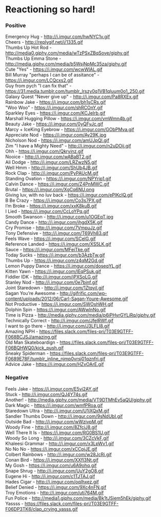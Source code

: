 # Reactioning so hard!

### Positive

Emergency Hug - http://i.imgur.com/hwNYC1v.gif   
Cheers - http://replygif.net/i/1335.gif  
Thumbs Up Hot Rod - http://media0.giphy.com/media/wTzPSxZBqSove/giphy.gif   
Thumbs Up Emma Stone - http://media.giphy.com/media/b5WsjNpMc35za/giphy.gif   
Cute "Yes" - https://i.imgur.com/wcwWlAL.gif  
Bill Murray "perhaps I can be of assitance" - https://i.imgur.com/LCQcxs2.gif  
Guy from pych "I can fix that" - https://31.media.tumblr.com/tumblr_lrszy0q1VB1qluum0o1_250.gif  
Galaxy Quest "Never give up" - http://i.imgur.com/Pa8RXEx.gif  
Rainbow Jake - https://i.imgur.com/bh1sCRs.gif  
"Woo Woo" - https://i.imgur.com/shRCOnY.gif  
Sparkley Eyes - https://i.imgur.com/KCJeIrb.gif  
Marshall Hugging Pillow - https://i.imgur.com/vmWmn4b.gif  
Beauty Jake - https://i.imgur.com/0yQFyJc.gif  
Marcy + IceKing Eyebrow - https://i.imgur.com/GObPMva.gif  
Appreciate Nod - https://i.imgur.com/Ay29K.jpg  
Nicholson Nod - https://i.imgur.com/amUJpQl.gif  
Zim "I have a Mighty Need" - http://i.imgur.com/n2uDOij.gif  
Ohh - https://i.imgur.com/Qkryinz.gif  
Nooice - http://i.imgur.com/wABaBT2.gif  
Ali Dodge - http://i.imgur.com/LRZwzN5.gif  
Well Hmm - http://i.imgur.com/ShUb4JB.gif  
Rock Clap - http://i.imgur.com/PyPAUcM.gif  
Standing Ovation - https://i.imgur.com/NPYrjp1.gif  
Calvin Dance - https://i.imgur.com/Z4PnMWC.gif  
Brutal - https://i.imgur.com/XgCq6NU.png  
Giving luv, with no luv back - https://i.imgur.com/ePlKcIQ.gif  
B Be Crazy - https://i.imgur.com/Co3s7PX.gif  
I’m Broke - https://i.imgur.com/xxK8kuB.gif  
I Lied - https://i.imgur.com/CcLoYPq.gif  
Smooth Swanson - http://i.imgur.com/u1OGEqT.jpg  
Candy Dance - http://i.imgur.com/ihgdX5K.gif  
Cry Promise - http://i.imgur.com/7VmpuJz.gif  
Tony Defensive - http://i.imgur.com/T69Vh83.gif  
Feels Wave - https://i.imgur.com/SCelG.gif  
Reference Landed - https://i.imgur.com/XS5LK.gif  
Sauce - https://i.imgur.com/MFeiTke.gif  
Today Sucks - https://i.imgur.com/b3AzbTw.gif   
Thumbs Up - https://i.imgur.com/z4qM2Gd.gif  
Lemon Puppy Dance - https://i.imgur.com/doseqYL.gif  
Kitten Yawn - https://i.imgur.com/IEqPSuk.gif  
Fiddler IDK - http://i.imgur.com/jPXSoLG.gif  
Stanley Nod - http://i.imgur.com/0e7binf.gif  
Joint Staredown - http://i.imgur.com/1Ztqyil.gif  
Sagan You’re Awesome - http://gifrific.com/wp-content/uploads/2012/06/Carl-Sagan-Youre-Awesome.gif  
Not Productive - https://i.imgur.com/SWOshWH.gif  
Dolphin Spin - https://i.imgur.com/AWwlnNo.gif  
Time is Pizza - http://media.giphy.com/media/p6iPHyrGYLiRq/giphy.gif  
Technically Correct - http://i.imgur.com/JfelRWf.gif  
I want to go there - http://i.imgur.com/J3LFLI8.gif  
Amazing NPH - https://files.slack.com/files-pri/T03E9GTFF-F068BCJSJ/amazing.gif  
Old Man Skateboardign - https://files.slack.com/files-pri/T03E9GTFF-F06BQHWQ0/kick_push.gif  
Sneaky Spiderman - https://files.slack.com/files-pri/T03E9GTFF-F0689E78F/tumblr_inline_njmp0vrsj01qznfri.gif  
Advice Jake - https://i.imgur.com/HZvOArE.gif  


### Negative
Feels Jake - https://i.imgur.com/E5vi2AY.gif  
Stuck - http://i.imgur.com/QJ4Y74s.gif  
Another! - http://media.giphy.com/media/VT9DTMhEv5aQU/giphy.gif  
Dark Magic - https://i.imgur.com/wmfPRoa.gif  
Staredown Ultra - http://i.imgur.com/U1jXQxM.gif  
Sandler Thumbs Down - http://i.imgur.com/9sNdUbI.gif  
Outside Bad - http://i.imgur.com/wWzivpM.gif  
Woody Fine - http://i.imgur.com/8ZfciJ8.gif  
Well There It Is - https://i.imgur.com/RG0BS1U.gif  
Woody So Long - http://i.imgur.com/3CZcVkF.gif  
Khaleesi Grammar - http://i.imgur.com/x3LpWv1.gif  
No No No - https://i.imgur.com/xCCpjJE.gif  
Colbert Rainbows - http://i.imgur.com/w28JcRi.gif  
Conan Bird - https://i.imgur.com/XXfI3Nt.gif  
My Gosh - https://i.imgur.com/u6A9ohq.gif  
Snape Shrug - http://i.imgur.com/UuY2gO8.gif  
Eugene Hi - http://i.imgur.com/c1TJTAJ.gif  
Hades Cigar - http://i.imgur.com/oqIhxez.gif  
Belief Denied - https://i.imgur.com/9Xc4nFN.gif  
Troy Emotions - http://i.imgur.com/utj764M.gif  
Fun Police - http://media1.giphy.com/media/Bk1tJSiem5hEk/giphy.gif  
Yassss - https://files.slack.com/files-pri/T03E9GTFF-F06DP3TK6/clap_crying_yasss.gif  
